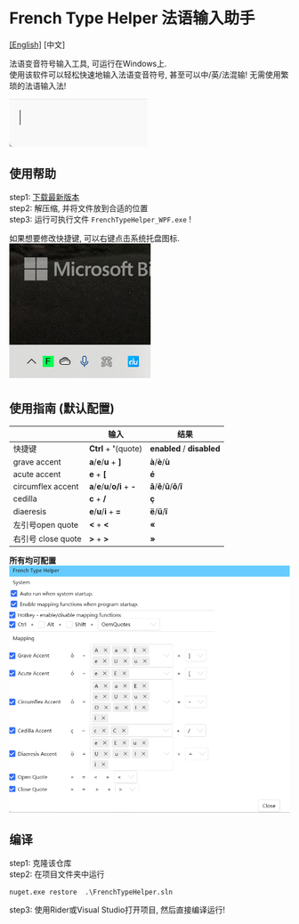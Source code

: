 ﻿# French Type Helper 法语输入助手
[[English]](./README.md)  [中文]  

法语变音符号输入工具, 可运行在Windows上.  
使用该软件可以轻松快速地输入法语变音符号, 甚至可以中/英/法混输! 无需使用繁琐的法语输入法!  
 
![](images/type_example.gif)
## 使用帮助 
step1: [下载最新版本](https://github.com/dnalm/FrenchTypeHelper/releases)   
step2: 解压缩, 并将文件放到合适的位置  
step3: 运行可执行文件 `FrenchTypeHelper_WPF.exe` !    

如果想要修改快捷键, 可以右键点击系统托盘图标.  
![](images/system_icon.gif)

## 使用指南 (默认配置)
|               | 输入                                | 结果                            |
|---------------|-----------------------------------|-------------------------------|
| 快捷键           | **Ctrl** + **'**(quote)           | **enabled** / **disabled**    |
| grave accent  | **a**/**e**/**u** + **]**         | **à**/**è**/**ù**             |
| acute accent  | **e** + **[**                     | **é**                         |
| circumflex accent | **a**/**e**/**u**/**o/i** + **-** | **â**/**ê**/**û**/**ô**/**î** |
| cedilla       | **c** + **/**                     | **ç**                         |
| diaeresis     | **e**/**u**/**i** + **=**         | **ë**/**ü**/**ï**             |
| 左引号open quote | **<** + **<**                     | **«**                         |
| 右引号 close quote | **>** + **>**                     | **»**                         |

**所有均可配置**  
![](images/setting_page.png)  
## 编译
step1: 克隆该仓库  
step2: 在项目文件夹中运行
```shell
nuget.exe restore  .\FrenchTypeHelper.sln
```
step3: 使用Rider或Visual Studio打开项目, 然后直接编译运行!
